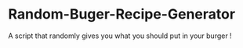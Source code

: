 # Random-Buger-Recipe-Generator
A script that randomly gives you what you should put in your burger !
